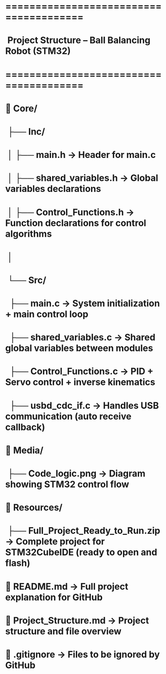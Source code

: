 # =======================================

# &nbsp;Project Structure – Ball Balancing Robot (STM32)

# =======================================

# 

# 📂 Core/

# &nbsp;├── Inc/

# &nbsp;│   ├── main.h                → Header for main.c

# &nbsp;│   ├── shared\_variables.h    → Global variables declarations

# &nbsp;│   ├── Control\_Functions.h   → Function declarations for control algorithms

# &nbsp;│

# &nbsp;└── Src/

# &nbsp;    ├── main.c                → System initialization + main control loop

# &nbsp;    ├── shared\_variables.c    → Shared global variables between modules

# &nbsp;    ├── Control\_Functions.c   → PID + Servo control + inverse kinematics

# &nbsp;    ├── usbd\_cdc\_if.c         → Handles USB communication (auto receive callback)

# 

# 📂 Media/

# &nbsp;├── Code\_logic.png            → Diagram showing STM32 control flow





# 📂 Resources/

# &nbsp;├── Full\_Project\_Ready\_to\_Run.zip  → Complete project for STM32CubeIDE (ready to open and flash)

# 

# 📄 README.md                   → Full project explanation for GitHub

# 📄 Project\_Structure.md        → Project structure and file overview

# 📄 .gitignore                  → Files to be ignored by GitHub



